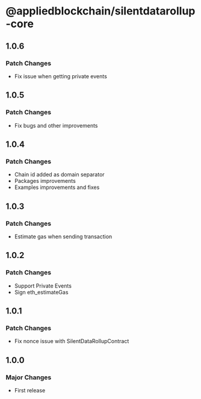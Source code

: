 # @appliedblockchain/silentdatarollup-core

## 1.0.6

### Patch Changes

- Fix issue when getting private events

## 1.0.5

### Patch Changes

- Fix bugs and other improvements

## 1.0.4

### Patch Changes

- Chain id added as domain separator
- Packages improvements
- Examples improvements and fixes

## 1.0.3

### Patch Changes

- Estimate gas when sending transaction

## 1.0.2

### Patch Changes

- Support Private Events
- Sign eth_estimateGas

## 1.0.1

### Patch Changes

- Fix nonce issue with SilentDataRollupContract

## 1.0.0

### Major Changes

- First release
